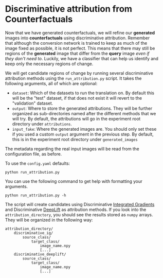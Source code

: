 # Discriminative attribution from Counterfactuals

Now that we have generated counterfactuals, we will refine our **generated** images into **counterfactuals** using discriminative attribution.
Remember that although the conversion network is trained to keep as much of the image fixed as possible, it is not perfect.
This means that there may still be regions of the **generated** image that differ from the **query** image *even if they don't need to*.
Luckily, we have a classifier that can help us identify and keep only the necessary regions of change.

We will get candidate regions of change by running several discriminative attribution methods using the `run_attribution.py` script. 
It takes the following arguments, all of which are optional: 
- `dataset`: Which of the datasets to run the translation on. By default this will be the "test" dataset, if that does not exist it will revert to the "validation" dataset.
- `output`: Where to store the generated attributions. They will be further organized as sub-directories named after the different methods that we will try. By default, the attributions will go in the experiment root directory under `attributions`.
- `input_fake`: Where the generated images are. You should only set these if you used a custom `output` argument in the previous step. By default, this is in the experiment root directory under `generated_images`

The metadata regarding the real input images will be read from the configuration file, as before.

To use the `config.yaml` defaults:
```{code-block} bash
python run_attribution.py
```

You can use the following command to get help with formatting your arguments.
```{code-block} bash
python run_attribution.py -h
```

The script will create candidates using Discriminative [Integrated Gradients](https://arxiv.org/abs/1703.01365) and Discriminative [DeepLift](https://arxiv.org/abs/1704.02685) as attribution methods. 
If you look into the `attribution_directory`, you should see the results stored as `numpy` arrays.
They will be organized in the following way:
```{code-block} bash
attribution_directory/
    discriminative_ig/
        source_class/
            target_class/
                image_name.npy 
                [...]
    discriminative_deeplift/
        source_class/
            target_class/
                image_name.npy
                [...]
```
